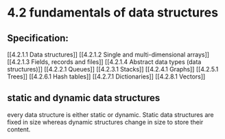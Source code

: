 # 4.2 fundamentals of data structures

## Specification:

[[4.2.1.1 Data structures]]
[[4.2.1.2 Single and multi-dimensional arrays]]
[[4.2.1.3 Fields, records and files]]
[[4.2.1.4 Abstract data types (data structures)]]
[[4.2.2.1 Queues]]
[[4.2.3.1 Stacks]]
[[4.2.4.1 Graphs]]
[[4.2.5.1 Trees]]
[[4.2.6.1 Hash tables]]
[[4.2.7.1 Dictionaries]]
[[4.2.8.1 Vectors]]

## static and dynamic data structures
every data structure is either static or dynamic. Static data structures are fixed in size whereas dynamic structures change in size to store their content.